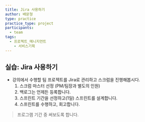 ```yaml
---
title: Jira 사용하기
author: 배문형
type: practice
practice_type: project
participants:
  - team
tags:
  - 프로젝트_메니지먼트
	- 서비스기획
---
```


## 실습: Jira 사용하기

- 강의에서 수행할 팀 프로젝트를 Jira로 관리하고 스크럼을 진행해봅시다.
	1. 스크럼 마스터 선정 (PM/팀장과 별도의 인원)
	2. 백로그는 언제든 등록합니다.
	3. 스프린트 기간을 선정하고(1일) 스프린트를 설계합니다.
	4. 스프린트를 수행하고, 회고합니다.

> 프로그램 기간 중 써보도록 합니다.